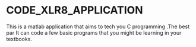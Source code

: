 # CODE_XLR8_APPLICATION
This is a matlab application that aims to tech you C programming .The best par It can code a few basic programs that you might be learning in your textbooks.
